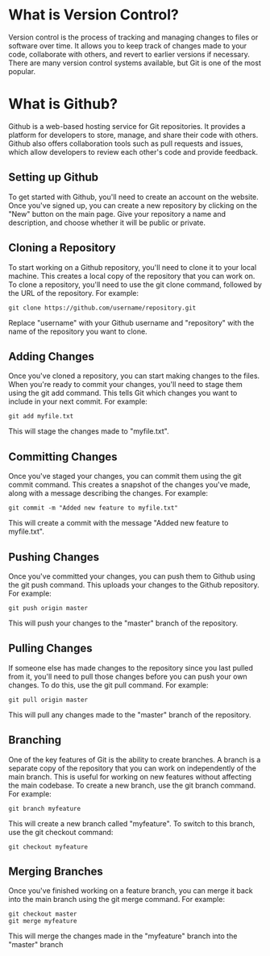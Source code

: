 # What is Version Control?

Version control is the process of tracking and managing changes to files or software over time. It allows you to keep track of changes made to your code, collaborate with others, and revert to earlier versions if necessary. There are many version control systems available, but Git is one of the most popular.

# What is Github?

Github is a web-based hosting service for Git repositories. It provides a platform for developers to store, manage, and share their code with others. Github also offers collaboration tools such as pull requests and issues, which allow developers to review each other's code and provide feedback.

## Setting up Github

To get started with Github, you'll need to create an account on the website. Once you've signed up, you can create a new repository by clicking on the "New" button on the main page. Give your repository a name and description, and choose whether it will be public or private.

## Cloning a Repository

To start working on a Github repository, you'll need to clone it to your local machine. This creates a local copy of the repository that you can work on. To clone a repository, you'll need to use the git clone command, followed by the URL of the repository. For example:

```
git clone https://github.com/username/repository.git
```

Replace "username" with your Github username and "repository" with the name of the repository you want to clone.

## Adding Changes

Once you've cloned a repository, you can start making changes to the files. When you're ready to commit your changes, you'll need to stage them using the git add command. This tells Git which changes you want to include in your next commit. For example:

```
git add myfile.txt
```

This will stage the changes made to "myfile.txt".

## Committing Changes

Once you've staged your changes, you can commit them using the git commit command. This creates a snapshot of the changes you've made, along with a message describing the changes. For example:

```
git commit -m "Added new feature to myfile.txt"
```

This will create a commit with the message "Added new feature to myfile.txt".

## Pushing Changes

Once you've committed your changes, you can push them to Github using the git push command. This uploads your changes to the Github repository. For example:

```
git push origin master
```

This will push your changes to the "master" branch of the repository.

## Pulling Changes

If someone else has made changes to the repository since you last pulled from it, you'll need to pull those changes before you can push your own changes. To do this, use the git pull command. For example:

```
git pull origin master
```

This will pull any changes made to the "master" branch of the repository.

## Branching

One of the key features of Git is the ability to create branches. A branch is a separate copy of the repository that you can work on independently of the main branch. This is useful for working on new features without affecting the main codebase. To create a new branch, use the git branch command. For example:

```
git branch myfeature
```

This will create a new branch called "myfeature". To switch to this branch, use the git checkout command:

```
git checkout myfeature
```

## Merging Branches

Once you've finished working on a feature branch, you can merge it back into the main branch using the git merge command. For example:

```
git checkout master
git merge myfeature
```

This will merge the changes made in the "myfeature" branch into the "master" branch